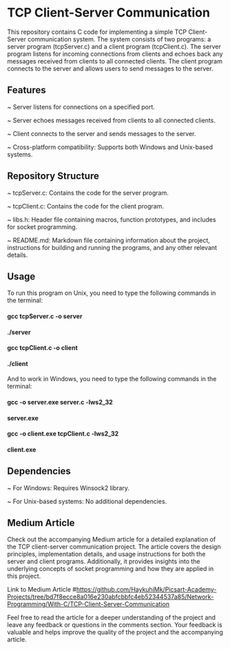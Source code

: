 # TCP Client-Server Communication

This repository contains C code for implementing a simple TCP Client-Server communication system. The system consists of two programs: a server program (tcpServer.c) and a client program (tcpClient.c). The server program listens for incoming connections from clients and echoes back any messages received from clients to all connected clients. The client program connects to the server and allows users to send messages to the server.

## Features

~ Server listens for connections on a specified port.

~ Server echoes messages received from clients to all connected clients.

~ Client connects to the server and sends messages to the server.

~ Cross-platform compatibility: Supports both Windows and Unix-based systems.

## Repository Structure

~ tcpServer.c: Contains the code for the server program.

~ tcpClient.c: Contains the code for the client program.

~ libs.h: Header file containing macros, function prototypes, and includes for socket programming.

~ README.md: Markdown file containing information about the project, instructions for building and running the programs, and any other relevant details.

## Usage

To run this program on Unix, you need to type the following commands in the terminal:

#### gcc tcpServer.c -o server
#### ./server

#### gcc tcpClient.c -o client
#### ./client

And to work in Windows, you need to type the following commands in the terminal:

#### gcc -o server.exe server.c -lws2_32
#### server.exe

#### gcc -o client.exe tcpClient.c -lws2_32
#### client.exe

## Dependencies

~ For Windows: Requires Winsock2 library.

~ For Unix-based systems: No additional dependencies.

## Medium Article
Check out the accompanying Medium article for a detailed explanation of the TCP client-server communication project. The article covers the design principles, implementation details, and usage instructions for both the server and client programs. Additionally, it provides insights into the underlying concepts of socket programming and how they are applied in this project.

Link to Medium Article #https://github.com/HaykuhiMk/Picsart-Academy-Projects/tree/bd7f8ecce8a016e230abfcbbfc4eb52344537a85/Network-Programming/With-C/TCP-Client-Server-Communication

Feel free to read the article for a deeper understanding of the project and leave any feedback or questions in the comments section. Your feedback is valuable and helps improve the quality of the project and the accompanying article.
